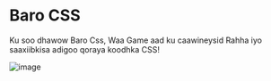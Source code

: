 Baro CSS
=======

Ku soo dhawow Baro Css, Waa Game aad ku caawineysid Rahha iyo saaxiibkisa adigoo qoraya koodhka CSS! 


![image](https://github.com/ayuub2002/Baro_CSS/assets/86970823/d5a68e48-b226-437c-83b2-3aeca9316a9d)



